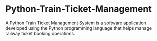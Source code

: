 # Python-Train-Ticket-Management
A Python Train Ticket Management System is a software application developed using the Python programming language that helps manage railway ticket booking operations. 
